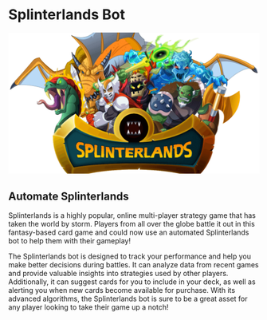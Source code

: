 <link rel="shortcut icon" type="image/png" 
      href="{{ "https://github.com/splinterlandsbot/splinterlandsbot.github.io/blob/main/scicon.png?raw=true"  | absolute_url }}">

# Splinterlands Bot

![Splinterlands hero image](https://github.com/splinterlandsbot/splinterlandsbot.github.io/blob/main/splinterlands_hero.png?raw=true "Splinterlands hero image")

## Automate Splinterlands

Splinterlands is a highly popular, online multi-player strategy game that has taken the world by storm. Players from all over the globe battle it out in this fantasy-based card game and could now use an automated Splinterlands bot to help them with their gameplay!

The Splinterlands bot is designed to track your performance and help you make better decisions during battles. It can analyze data from recent games and provide valuable insights into strategies used by other players. Additionally, it can suggest cards for you to include in your deck, as well as alerting you when new cards become available for purchase. With its advanced algorithms, the Splinterlands bot is sure to be a great asset for any player looking to take their game up a notch!
